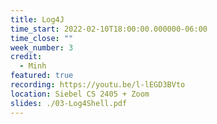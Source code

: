 ```yaml
---
title: Log4J
time_start: 2022-02-10T18:00:00.000000-06:00
time_close: ""
week_number: 3
credit:
  - Minh
featured: true
recording: https://youtu.be/l-lEGD3BVto
location: Siebel CS 2405 + Zoom
slides: ./03-Log4Shell.pdf
---
```

